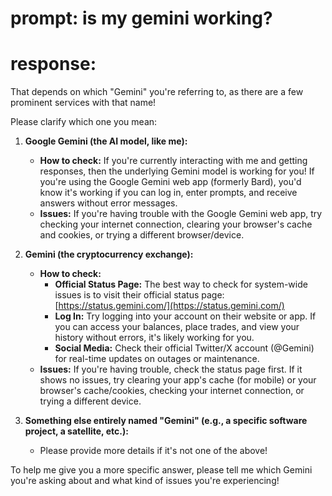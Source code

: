 # prompt: is my gemini working?

# response:

That depends on which "Gemini" you're referring to, as there are a few prominent services with that name!

Please clarify which one you mean:

1.  **Google Gemini (the AI model, like me):**
    *   **How to check:** If you're currently interacting with me and getting responses, then the underlying Gemini model is working for you! If you're using the Google Gemini web app (formerly Bard), you'd know it's working if you can log in, enter prompts, and receive answers without error messages.
    *   **Issues:** If you're having trouble with the Google Gemini web app, try checking your internet connection, clearing your browser's cache and cookies, or trying a different browser/device.

2.  **Gemini (the cryptocurrency exchange):**
    *   **How to check:**
        *   **Official Status Page:** The best way to check for system-wide issues is to visit their official status page: [https://status.gemini.com/](https://status.gemini.com/)
        *   **Log In:** Try logging into your account on their website or app. If you can access your balances, place trades, and view your history without errors, it's likely working for you.
        *   **Social Media:** Check their official Twitter/X account (@Gemini) for real-time updates on outages or maintenance.
    *   **Issues:** If you're having trouble, check the status page first. If it shows no issues, try clearing your app's cache (for mobile) or your browser's cache/cookies, checking your internet connection, or trying a different device.

3.  **Something else entirely named "Gemini" (e.g., a specific software project, a satellite, etc.):**
    *   Please provide more details if it's not one of the above!

To help me give you a more specific answer, please tell me which Gemini you're asking about and what kind of issues you're experiencing!